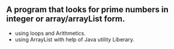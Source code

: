 ## A program that looks for prime numbers in integer or array/arrayList form.
- using loops and Arithmetics.
- using ArrayList with help of Java utility Liberary.
